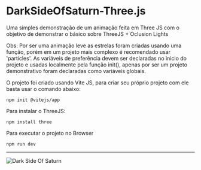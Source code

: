 # DarkSideOfSaturn-Three.js
Uma simples demonstração de um animação feita em Three JS com o objetivo de demonstrar o básico sobre ThreeJS + Oclusion Lights

Obs: Por ser uma animação leve as estrelas foram criadas usando uma função, porém em um projeto mais complexo é recomendado usar 'particles'. 
As variáveis de preferência devem ser declaradas no inicio do projeto e usadas localmente pela função init(), apenas por ser um projeto demonstrativo foram declaradas como variáveis globais.

O projeto foi criado usando Vite JS, para criar seu próprio projeto com ele basta usar o comando abaixo:

    npm init @vitejs/app
    
Para instalar o ThreeJS:

    npm install three
    
Para executar o projeto no Browser    
    
    npm run dev

-------------------------------------------------------------------------------------------------------------------------------------------------------------

![Dark Side Of Saturn](https://user-images.githubusercontent.com/76456917/175180518-50734dd5-d30a-4d26-8c95-79ac76b8c3e4.png)

